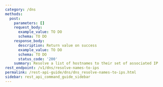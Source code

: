```yaml
---
category: /dns
methods:
  post:
    parameters: []
    request_body:
      example_value: TO DO
      schema: TO DO
    response_body:
      description: Return value on success
      example_value: TO DO
      schema: TO DO
      status_code: '200'
    summary: Resolve a list of hostnames to their set of associated IP addresses.
rest_endpoint: /v1/dns/resolve-names-to-ips
permalink: /rest-api-guide/dns/dns_resolve-names-to-ips.html
sidebar: rest_api_command_guide_sidebar
---
```


